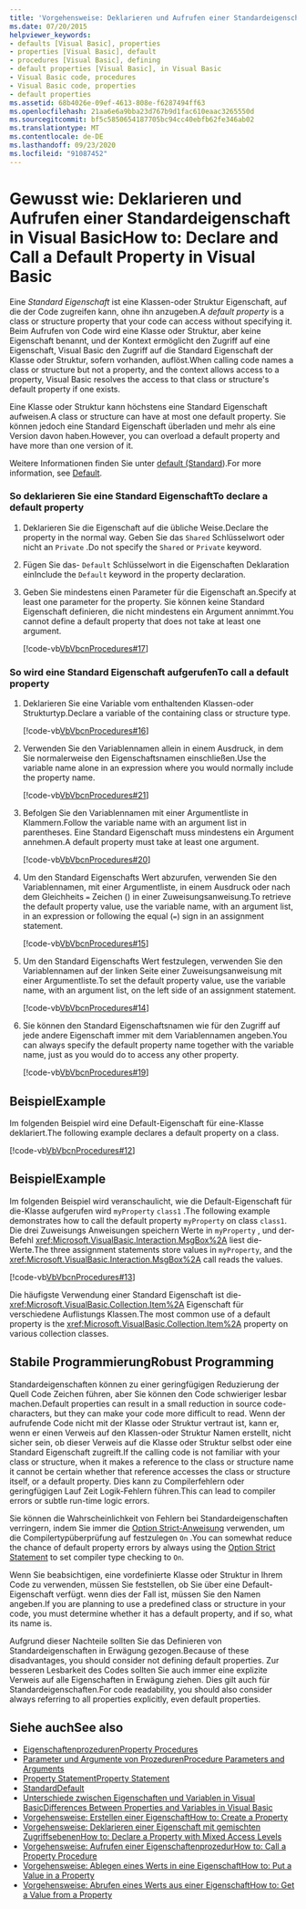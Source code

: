 ```yaml
---
title: 'Vorgehensweise: Deklarieren und Aufrufen einer Standardeigenschaft'
ms.date: 07/20/2015
helpviewer_keywords:
- defaults [Visual Basic], properties
- properties [Visual Basic], default
- procedures [Visual Basic], defining
- default properties [Visual Basic], in Visual Basic
- Visual Basic code, procedures
- Visual Basic code, properties
- default properties
ms.assetid: 68b4026e-09ef-4613-808e-f6287494ff63
ms.openlocfilehash: 21aa6e6a9bba23d767b9d1fac610eaac3265550d
ms.sourcegitcommit: bf5c5850654187705bc94cc40ebfb62fe346ab02
ms.translationtype: MT
ms.contentlocale: de-DE
ms.lasthandoff: 09/23/2020
ms.locfileid: "91087452"
---
```

# <a name="how-to-declare-and-call-a-default-property-in-visual-basic"></a><span data-ttu-id="72c55-102">Gewusst wie: Deklarieren und Aufrufen einer Standardeigenschaft in Visual Basic</span><span class="sxs-lookup"><span data-stu-id="72c55-102">How to: Declare and Call a Default Property in Visual Basic</span></span>

<span data-ttu-id="72c55-103">Eine *Standard Eigenschaft* ist eine Klassen-oder Struktur Eigenschaft, auf die der Code zugreifen kann, ohne ihn anzugeben.</span><span class="sxs-lookup"><span data-stu-id="72c55-103">A *default property* is a class or structure property that your code can access without specifying it.</span></span> <span data-ttu-id="72c55-104">Beim Aufrufen von Code wird eine Klasse oder Struktur, aber keine Eigenschaft benannt, und der Kontext ermöglicht den Zugriff auf eine Eigenschaft, Visual Basic den Zugriff auf die Standard Eigenschaft der Klasse oder Struktur, sofern vorhanden, auflöst.</span><span class="sxs-lookup"><span data-stu-id="72c55-104">When calling code names a class or structure but not a property, and the context allows access to a property, Visual Basic resolves the access to that class or structure's default property if one exists.</span></span>  
  
 <span data-ttu-id="72c55-105">Eine Klasse oder Struktur kann höchstens eine Standard Eigenschaft aufweisen.</span><span class="sxs-lookup"><span data-stu-id="72c55-105">A class or structure can have at most one default property.</span></span> <span data-ttu-id="72c55-106">Sie können jedoch eine Standard Eigenschaft überladen und mehr als eine Version davon haben.</span><span class="sxs-lookup"><span data-stu-id="72c55-106">However, you can overload a default property and have more than one version of it.</span></span>  
  
 <span data-ttu-id="72c55-107">Weitere Informationen finden Sie unter [default (Standard](../../../language-reference/modifiers/default.md)).</span><span class="sxs-lookup"><span data-stu-id="72c55-107">For more information, see [Default](../../../language-reference/modifiers/default.md).</span></span>  
  
### <a name="to-declare-a-default-property"></a><span data-ttu-id="72c55-108">So deklarieren Sie eine Standard Eigenschaft</span><span class="sxs-lookup"><span data-stu-id="72c55-108">To declare a default property</span></span>  
  
1. <span data-ttu-id="72c55-109">Deklarieren Sie die Eigenschaft auf die übliche Weise.</span><span class="sxs-lookup"><span data-stu-id="72c55-109">Declare the property in the normal way.</span></span> <span data-ttu-id="72c55-110">Geben Sie das `Shared` Schlüsselwort oder nicht an `Private` .</span><span class="sxs-lookup"><span data-stu-id="72c55-110">Do not specify the `Shared` or `Private` keyword.</span></span>  
  
2. <span data-ttu-id="72c55-111">Fügen Sie das- `Default` Schlüsselwort in die Eigenschaften Deklaration ein</span><span class="sxs-lookup"><span data-stu-id="72c55-111">Include the `Default` keyword in the property declaration.</span></span>  
  
3. <span data-ttu-id="72c55-112">Geben Sie mindestens einen Parameter für die Eigenschaft an.</span><span class="sxs-lookup"><span data-stu-id="72c55-112">Specify at least one parameter for the property.</span></span> <span data-ttu-id="72c55-113">Sie können keine Standard Eigenschaft definieren, die nicht mindestens ein Argument annimmt.</span><span class="sxs-lookup"><span data-stu-id="72c55-113">You cannot define a default property that does not take at least one argument.</span></span>  
  
     [!code-vb[VbVbcnProcedures#17](~/samples/snippets/visualbasic/VS_Snippets_VBCSharp/VbVbcnProcedures/VB/Class1.vb#17)]  
  
### <a name="to-call-a-default-property"></a><span data-ttu-id="72c55-114">So wird eine Standard Eigenschaft aufgerufen</span><span class="sxs-lookup"><span data-stu-id="72c55-114">To call a default property</span></span>  
  
1. <span data-ttu-id="72c55-115">Deklarieren Sie eine Variable vom enthaltenden Klassen-oder Strukturtyp.</span><span class="sxs-lookup"><span data-stu-id="72c55-115">Declare a variable of the containing class or structure type.</span></span>  
  
     [!code-vb[VbVbcnProcedures#16](~/samples/snippets/visualbasic/VS_Snippets_VBCSharp/VbVbcnProcedures/VB/Class1.vb#16)]  
  
2. <span data-ttu-id="72c55-116">Verwenden Sie den Variablennamen allein in einem Ausdruck, in dem Sie normalerweise den Eigenschaftsnamen einschließen.</span><span class="sxs-lookup"><span data-stu-id="72c55-116">Use the variable name alone in an expression where you would normally include the property name.</span></span>  
  
     [!code-vb[VbVbcnProcedures#21](~/samples/snippets/visualbasic/VS_Snippets_VBCSharp/VbVbcnProcedures/VB/Class1.vb#21)]  
  
3. <span data-ttu-id="72c55-117">Befolgen Sie den Variablennamen mit einer Argumentliste in Klammern.</span><span class="sxs-lookup"><span data-stu-id="72c55-117">Follow the variable name with an argument list in parentheses.</span></span> <span data-ttu-id="72c55-118">Eine Standard Eigenschaft muss mindestens ein Argument annehmen.</span><span class="sxs-lookup"><span data-stu-id="72c55-118">A default property must take at least one argument.</span></span>  
  
     [!code-vb[VbVbcnProcedures#20](~/samples/snippets/visualbasic/VS_Snippets_VBCSharp/VbVbcnProcedures/VB/Class1.vb#20)]  
  
4. <span data-ttu-id="72c55-119">Um den Standard Eigenschafts Wert abzurufen, verwenden Sie den Variablennamen, mit einer Argumentliste, in einem Ausdruck oder nach dem Gleichheits `=` Zeichen () in einer Zuweisungsanweisung.</span><span class="sxs-lookup"><span data-stu-id="72c55-119">To retrieve the default property value, use the variable name, with an argument list, in an expression or following the equal (`=`) sign in an assignment statement.</span></span>  
  
     [!code-vb[VbVbcnProcedures#15](~/samples/snippets/visualbasic/VS_Snippets_VBCSharp/VbVbcnProcedures/VB/Class1.vb#15)]  
  
5. <span data-ttu-id="72c55-120">Um den Standard Eigenschafts Wert festzulegen, verwenden Sie den Variablennamen auf der linken Seite einer Zuweisungsanweisung mit einer Argumentliste.</span><span class="sxs-lookup"><span data-stu-id="72c55-120">To set the default property value, use the variable name, with an argument list, on the left side of an assignment statement.</span></span>  
  
     [!code-vb[VbVbcnProcedures#14](~/samples/snippets/visualbasic/VS_Snippets_VBCSharp/VbVbcnProcedures/VB/Class1.vb#14)]  
  
6. <span data-ttu-id="72c55-121">Sie können den Standard Eigenschaftsnamen wie für den Zugriff auf jede andere Eigenschaft immer mit dem Variablennamen angeben.</span><span class="sxs-lookup"><span data-stu-id="72c55-121">You can always specify the default property name together with the variable name, just as you would do to access any other property.</span></span>  
  
     [!code-vb[VbVbcnProcedures#19](~/samples/snippets/visualbasic/VS_Snippets_VBCSharp/VbVbcnProcedures/VB/Class1.vb#19)]  
  
## <a name="example"></a><span data-ttu-id="72c55-122">Beispiel</span><span class="sxs-lookup"><span data-stu-id="72c55-122">Example</span></span>  

 <span data-ttu-id="72c55-123">Im folgenden Beispiel wird eine Default-Eigenschaft für eine-Klasse deklariert.</span><span class="sxs-lookup"><span data-stu-id="72c55-123">The following example declares a default property on a class.</span></span>  
  
 [!code-vb[VbVbcnProcedures#12](~/samples/snippets/visualbasic/VS_Snippets_VBCSharp/VbVbcnProcedures/VB/Class1.vb#12)]  
  
## <a name="example"></a><span data-ttu-id="72c55-124">Beispiel</span><span class="sxs-lookup"><span data-stu-id="72c55-124">Example</span></span>  

 <span data-ttu-id="72c55-125">Im folgenden Beispiel wird veranschaulicht, wie die Default-Eigenschaft für die-Klasse aufgerufen wird `myProperty` `class1` .</span><span class="sxs-lookup"><span data-stu-id="72c55-125">The following example demonstrates how to call the default property `myProperty` on class `class1`.</span></span> <span data-ttu-id="72c55-126">Die drei Zuweisungs Anweisungen speichern Werte in `myProperty` , und der-Befehl <xref:Microsoft.VisualBasic.Interaction.MsgBox%2A> liest die-Werte.</span><span class="sxs-lookup"><span data-stu-id="72c55-126">The three assignment statements store values in `myProperty`, and the <xref:Microsoft.VisualBasic.Interaction.MsgBox%2A> call reads the values.</span></span>  
  
 [!code-vb[VbVbcnProcedures#13](~/samples/snippets/visualbasic/VS_Snippets_VBCSharp/VbVbcnProcedures/VB/Class1.vb#13)]  
  
 <span data-ttu-id="72c55-127">Die häufigste Verwendung einer Standard Eigenschaft ist die- <xref:Microsoft.VisualBasic.Collection.Item%2A> Eigenschaft für verschiedene Auflistungs Klassen.</span><span class="sxs-lookup"><span data-stu-id="72c55-127">The most common use of a default property is the <xref:Microsoft.VisualBasic.Collection.Item%2A> property on various collection classes.</span></span>  
  
## <a name="robust-programming"></a><span data-ttu-id="72c55-128">Stabile Programmierung</span><span class="sxs-lookup"><span data-stu-id="72c55-128">Robust Programming</span></span>  

 <span data-ttu-id="72c55-129">Standardeigenschaften können zu einer geringfügigen Reduzierung der Quell Code Zeichen führen, aber Sie können den Code schwieriger lesbar machen.</span><span class="sxs-lookup"><span data-stu-id="72c55-129">Default properties can result in a small reduction in source code-characters, but they can make your code more difficult to read.</span></span> <span data-ttu-id="72c55-130">Wenn der aufrufende Code nicht mit der Klasse oder Struktur vertraut ist, kann er, wenn er einen Verweis auf den Klassen-oder Struktur Namen erstellt, nicht sicher sein, ob dieser Verweis auf die Klasse oder Struktur selbst oder eine Standard Eigenschaft zugreift.</span><span class="sxs-lookup"><span data-stu-id="72c55-130">If the calling code is not familiar with your class or structure, when it makes a reference to the class or structure name it cannot be certain whether that reference accesses the class or structure itself, or a default property.</span></span> <span data-ttu-id="72c55-131">Dies kann zu Compilerfehlern oder geringfügigen Lauf Zeit Logik-Fehlern führen.</span><span class="sxs-lookup"><span data-stu-id="72c55-131">This can lead to compiler errors or subtle run-time logic errors.</span></span>  
  
 <span data-ttu-id="72c55-132">Sie können die Wahrscheinlichkeit von Fehlern bei Standardeigenschaften verringern, indem Sie immer die [Option Strict-Anweisung](../../../language-reference/statements/option-strict-statement.md) verwenden, um die Compilertypüberprüfung auf festzulegen `On` .</span><span class="sxs-lookup"><span data-stu-id="72c55-132">You can somewhat reduce the chance of default property errors by always using the [Option Strict Statement](../../../language-reference/statements/option-strict-statement.md) to set compiler type checking to `On`.</span></span>  
  
 <span data-ttu-id="72c55-133">Wenn Sie beabsichtigen, eine vordefinierte Klasse oder Struktur in Ihrem Code zu verwenden, müssen Sie feststellen, ob Sie über eine Default-Eigenschaft verfügt. wenn dies der Fall ist, müssen Sie den Namen angeben.</span><span class="sxs-lookup"><span data-stu-id="72c55-133">If you are planning to use a predefined class or structure in your code, you must determine whether it has a default property, and if so, what its name is.</span></span>  
  
 <span data-ttu-id="72c55-134">Aufgrund dieser Nachteile sollten Sie das Definieren von Standardeigenschaften in Erwägung gezogen.</span><span class="sxs-lookup"><span data-stu-id="72c55-134">Because of these disadvantages, you should consider not defining default properties.</span></span> <span data-ttu-id="72c55-135">Zur besseren Lesbarkeit des Codes sollten Sie auch immer eine explizite Verweis auf alle Eigenschaften in Erwägung ziehen. Dies gilt auch für Standardeigenschaften.</span><span class="sxs-lookup"><span data-stu-id="72c55-135">For code readability, you should also consider always referring to all properties explicitly, even default properties.</span></span>  
  
## <a name="see-also"></a><span data-ttu-id="72c55-136">Siehe auch</span><span class="sxs-lookup"><span data-stu-id="72c55-136">See also</span></span>

- [<span data-ttu-id="72c55-137">Eigenschaftenprozeduren</span><span class="sxs-lookup"><span data-stu-id="72c55-137">Property Procedures</span></span>](./property-procedures.md)
- [<span data-ttu-id="72c55-138">Parameter und Argumente von Prozeduren</span><span class="sxs-lookup"><span data-stu-id="72c55-138">Procedure Parameters and Arguments</span></span>](./procedure-parameters-and-arguments.md)
- [<span data-ttu-id="72c55-139">Property Statement</span><span class="sxs-lookup"><span data-stu-id="72c55-139">Property Statement</span></span>](../../../language-reference/statements/property-statement.md)
- [<span data-ttu-id="72c55-140">Standard</span><span class="sxs-lookup"><span data-stu-id="72c55-140">Default</span></span>](../../../language-reference/modifiers/default.md)
- [<span data-ttu-id="72c55-141">Unterschiede zwischen Eigenschaften und Variablen in Visual Basic</span><span class="sxs-lookup"><span data-stu-id="72c55-141">Differences Between Properties and Variables in Visual Basic</span></span>](./differences-between-properties-and-variables.md)
- [<span data-ttu-id="72c55-142">Vorgehensweise: Erstellen einer Eigenschaft</span><span class="sxs-lookup"><span data-stu-id="72c55-142">How to: Create a Property</span></span>](./how-to-create-a-property.md)
- [<span data-ttu-id="72c55-143">Vorgehensweise: Deklarieren einer Eigenschaft mit gemischten Zugriffsebenen</span><span class="sxs-lookup"><span data-stu-id="72c55-143">How to: Declare a Property with Mixed Access Levels</span></span>](./how-to-declare-a-property-with-mixed-access-levels.md)
- [<span data-ttu-id="72c55-144">Vorgehensweise: Aufrufen einer Eigenschaftenprozedur</span><span class="sxs-lookup"><span data-stu-id="72c55-144">How to: Call a Property Procedure</span></span>](./how-to-call-a-property-procedure.md)
- [<span data-ttu-id="72c55-145">Vorgehensweise: Ablegen eines Werts in eine Eigenschaft</span><span class="sxs-lookup"><span data-stu-id="72c55-145">How to: Put a Value in a Property</span></span>](./how-to-put-a-value-in-a-property.md)
- [<span data-ttu-id="72c55-146">Vorgehensweise: Abrufen eines Werts aus einer Eigenschaft</span><span class="sxs-lookup"><span data-stu-id="72c55-146">How to: Get a Value from a Property</span></span>](./how-to-get-a-value-from-a-property.md)
